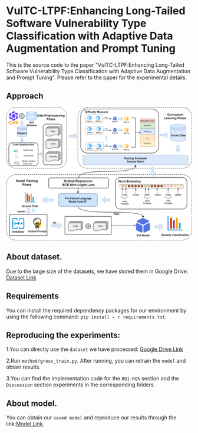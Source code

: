 # VulTC-LTPF:Enhancing Long-Tailed Software Vulnerability Type Classification with Adaptive Data Augmentation and Prompt Tuning

This is the source code to the paper "VulTC-LTPF:Enhancing Long-Tailed Software Vulnerability Type Classification with Adaptive Data Augmentation and Prompt Tuning". Please refer to the paper for the experimental details.

## Approach
![](https://github.com/1-001/ORCL-SVA/blob/main/method/framework.png)
## About dataset.
Due to the large size of the datasets, we have stored them in Google Drive: [Dataset Link](https://drive.google.com/drive/folders/1P42XsDWeMqAW33oS0gGamXEqxYiMjO5i?usp=drive_link)

## Requirements
You can install the required dependency packages for our environment by using the following command: ``pip install - r requirements.txt``.

## Reproducing the experiments:

1.You can directly use the ``dataset`` we have processed: [Google Drive Link](https://drive.google.com/drive/folders/1P42XsDWeMqAW33oS0gGamXEqxYiMjO5i?usp=drive_link)

2.Run ``method/gress_train.py``. After running, you can retrain the ``model`` and obtain results.

3.You can find the implementation code for the ``RQ1-RQ5`` section and the ``Discussion`` section experiments in the corresponding folders. 

## About model.
You can obtain our ``saved model`` and reproduce our results through the link:[Model Link](https://drive.google.com/file/d/1HXOfpJzSlkCPuPkoKBkMjWRhpMKnOqiL/view?usp=sharing).
